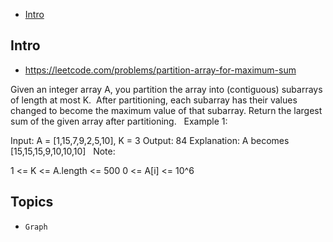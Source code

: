 - [Intro](#intro)

## Intro

- https://leetcode.com/problems/partition-array-for-maximum-sum

Given an integer array A, you partition the array into (contiguous) subarrays of length at most K.  After partitioning, each subarray has their values changed to become the maximum value of that subarray.
Return the largest sum of the given array after partitioning.
 
Example 1:

Input: A = [1,15,7,9,2,5,10], K = 3
Output: 84
Explanation: A becomes [15,15,15,9,10,10,10]
 
Note:

1 <= K <= A.length <= 500
0 <= A[i] <= 10^6



## Topics

- `Graph`


